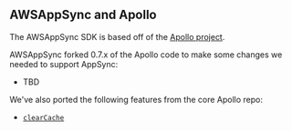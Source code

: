 ## AWSAppSync and Apollo

The AWSAppSync SDK is based off of the [Apollo project](https://github.com/apollographql/apollo-ios).

AWSAppSync forked 0.7.x of the Apollo code to make some changes we needed to support AppSync:

* TBD

We've also ported the following features from the core Apollo repo:

* [`clearCache`](https://github.com/awslabs/aws-mobile-appsync-sdk-ios/pull/141/)
